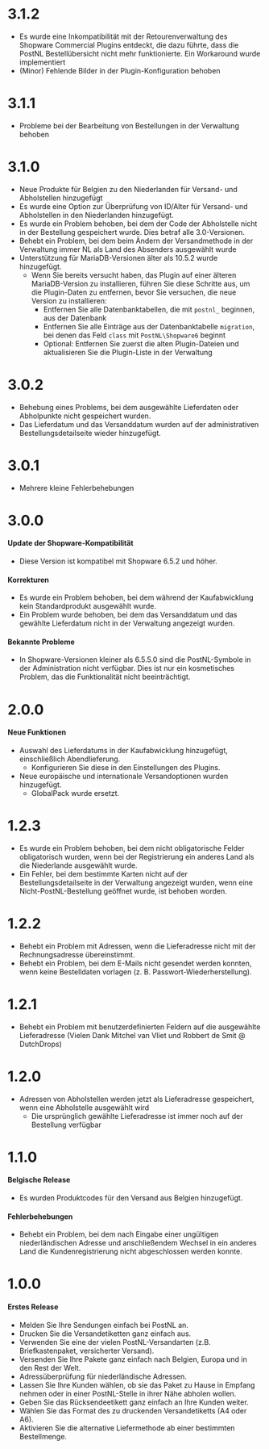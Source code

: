 # 3.1.2
- Es wurde eine Inkompatibilität mit der Retourenverwaltung des Shopware Commercial Plugins entdeckt, die dazu führte, dass die PostNL Bestellübersicht nicht mehr funktionierte. Ein Workaround wurde implementiert
- (Minor) Fehlende Bilder in der Plugin-Konfiguration behoben

# 3.1.1
- Probleme bei der Bearbeitung von Bestellungen in der Verwaltung behoben

# 3.1.0
- Neue Produkte für Belgien zu den Niederlanden für Versand- und Abholstellen hinzugefügt
- Es wurde eine Option zur Überprüfung von ID/Alter für Versand- und Abholstellen in den Niederlanden hinzugefügt.
- Es wurde ein Problem behoben, bei dem der Code der Abholstelle nicht in der Bestellung gespeichert wurde. Dies betraf alle 3.0-Versionen.
- Behebt ein Problem, bei dem beim Ändern der Versandmethode in der Verwaltung immer NL als Land des Absenders ausgewählt wurde
- Unterstützung für MariaDB-Versionen älter als 10.5.2 wurde hinzugefügt.
  - Wenn Sie bereits versucht haben, das Plugin auf einer älteren MariaDB-Version zu installieren, führen Sie diese Schritte aus, um die Plugin-Daten zu entfernen, bevor Sie versuchen, die neue Version zu installieren:
    - Entfernen Sie alle Datenbanktabellen, die mit `postnl_` beginnen, aus der Datenbank
    - Entfernen Sie alle Einträge aus der Datenbanktabelle `migration`, bei denen das Feld `class` mit `PostNL\Shopware6` beginnt
    - Optional: Entfernen Sie zuerst die alten Plugin-Dateien und aktualisieren Sie die Plugin-Liste in der Verwaltung

# 3.0.2
- Behebung eines Problems, bei dem ausgewählte Lieferdaten oder Abholpunkte nicht gespeichert wurden.
- Das Lieferdatum und das Versanddatum wurden auf der administrativen Bestellungsdetailseite wieder hinzugefügt.

# 3.0.1
- Mehrere kleine Fehlerbehebungen

# 3.0.0
#### Update der Shopware-Kompatibilität
- Diese Version ist kompatibel mit Shopware 6.5.2 und höher.

#### Korrekturen
- Es wurde ein Problem behoben, bei dem während der Kaufabwicklung kein Standardprodukt ausgewählt wurde.
- Ein Problem wurde behoben, bei dem das Versanddatum und das gewählte Lieferdatum nicht in der Verwaltung angezeigt wurden.

#### Bekannte Probleme
- In Shopware-Versionen kleiner als 6.5.5.0 sind die PostNL-Symbole in der Administration nicht verfügbar. Dies ist nur ein kosmetisches Problem, das die Funktionalität nicht beeinträchtigt.

# 2.0.0
#### Neue Funktionen
- Auswahl des Lieferdatums in der Kaufabwicklung hinzugefügt, einschließlich Abendlieferung.
  - Konfigurieren Sie diese in den Einstellungen des Plugins.
- Neue europäische und internationale Versandoptionen wurden hinzugefügt.
  - GlobalPack wurde ersetzt.

# 1.2.3
- Es wurde ein Problem behoben, bei dem nicht obligatorische Felder obligatorisch wurden, wenn bei der Registrierung ein anderes Land als die Niederlande ausgewählt wurde.
- Ein Fehler, bei dem bestimmte Karten nicht auf der Bestellungsdetailseite in der Verwaltung angezeigt wurden, wenn eine Nicht-PostNL-Bestellung geöffnet wurde, ist behoben worden.

# 1.2.2
- Behebt ein Problem mit Adressen, wenn die Lieferadresse nicht mit der Rechnungsadresse übereinstimmt.
- Behebt ein Problem, bei dem E-Mails nicht gesendet werden konnten, wenn keine Bestelldaten vorlagen (z. B. Passwort-Wiederherstellung).

# 1.2.1
- Behebt ein Problem mit benutzerdefinierten Feldern auf die ausgewählte Lieferadresse (Vielen Dank Mitchel van Vliet und Robbert de Smit @ DutchDrops)

# 1.2.0
- Adressen von Abholstellen werden jetzt als Lieferadresse gespeichert, wenn eine Abholstelle ausgewählt wird
  - Die ursprünglich gewählte Lieferadresse ist immer noch auf der Bestellung verfügbar

# 1.1.0
#### Belgische Release
- Es wurden Produktcodes für den Versand aus Belgien hinzugefügt.

#### Fehlerbehebungen
- Behebt ein Problem, bei dem nach Eingabe einer ungültigen niederländischen Adresse und anschließendem Wechsel in ein anderes Land die Kundenregistrierung nicht abgeschlossen werden konnte.

# 1.0.0
#### Erstes Release
- Melden Sie Ihre Sendungen einfach bei PostNL an.
- Drucken Sie die Versandetiketten ganz einfach aus.
- Verwenden Sie eine der vielen PostNL-Versandarten (z.B. Briefkastenpaket, versicherter Versand).
- Versenden Sie Ihre Pakete ganz einfach nach Belgien, Europa und in den Rest der Welt.
- Adressüberprüfung für niederländische Adressen.
- Lassen Sie Ihre Kunden wählen, ob sie das Paket zu Hause in Empfang nehmen oder in einer PostNL-Stelle in ihrer Nähe abholen wollen.
- Geben Sie das Rücksendeetikett ganz einfach an Ihre Kunden weiter.
- Wählen Sie das Format des zu druckenden Versandetiketts (A4 oder A6).
- Aktivieren Sie die alternative Liefermethode ab einer bestimmten Bestellmenge.
